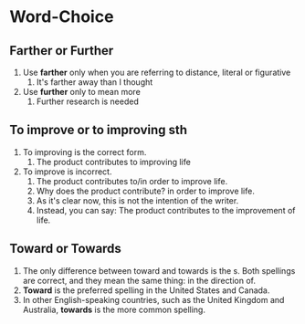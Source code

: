 # Word-Choice

## Farther or Further
1. Use **farther** only when you are referring to distance, literal or figurative
   1. It's farther away than I thought
2. Use **further** only to mean more
   1. Further research is needed

## To improve or to improving sth
1. To improving is the correct form.
   1. The product contributes to improving life
2. To improve is incorrect.
   1. The product contributes to/in order to improve life.
   2. Why does the product contribute? in order to improve life.
   3. As it's clear now, this is not the intention of the writer.
   4. Instead, you can say: The product contributes to the improvement of life.

## Toward or Towards
1. The only difference between toward and towards is the s. Both spellings are correct, and they mean the same thing: in the direction of.
2. **Toward** is the preferred spelling in the United States and Canada. 
3. In other English-speaking countries, such as the United Kingdom and Australia, **towards** is the more common spelling.